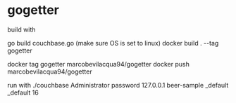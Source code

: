 # gogetter

build with

go build couchbase.go (make sure OS is set to linux)
docker build . --tag gogetter

docker tag gogetter marcobevilacqua94/gogetter
docker push marcobevilacqua94/gogetter

run with 
./couchbase  Administrator password 127.0.0.1 beer-sample _default _default 16
